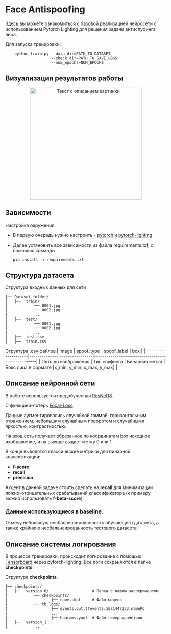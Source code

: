 # **Face Antispoofing**

Здесь вы можете ознакомиться с базовой реализацией нейросети с использованием Pytorch Lighting для решения задачи антиспуфинга лица.

Для запуска тренировки:
```
    python train.py --data_dir=PATH_TO_DATASET                    
                    --check_dir=PATH_TO_SAVE_LOGS
                    --num_epochs=NUM_EPOCHS
```

## **Визуализация результатов работы**

<div align='center'>
 <image src="test/output.jpg" height="350" alt="Текст с описанием картинки" caption="Подпись под картинкой"/>
</div> 


## **Зависимости**
Настройка окружения:
   * В первую очередь нужно настроить - [pytorch](https://pytorch.org/) и [pytorch-lighting](https://www.pytorchlightning.ai/) 

   * Далее установить все зависимости из файла requirements.txt, с помощью команды
     ```shell
     pip install -r requirements.txt
     ```

## **Структура датасета**

Структура входных данных для сети
```
├── Dataset_folder/
│   ├──  train/
│           ├── 0001.jpg
|           ├── 0002.jpg
|           ...
│   ├──  test/ 
│           ├── 0001.jpg
|           ├── 0002.jpg
|           ... 
│   ├──  test.csv
│   ├──  train.csv
```

Структура .csv файлов
| image               | spoof_type   | spoof_label    | box                                              |
|---------------------|--------------|----------------|--------------------------------------------------|
| Путь до изображения | Тип спуфинга | Бинарная метка | Бокс лица в формате [x_min, y_min, x_max, y_max] |

## **Описание нейронной сети**
В работе используется предобученная [ResNet18](https://rwightman.github.io/pytorch-image-models/models/resnet/).

С функцией-потерь [Focal-Loss](https://paperswithcode.com/method/focal-loss).

Данные аугментировались случайной гаммой, горизонтальным отражением,
небольшим случайным поворотом и случайными яркостью, контрастностью.

На вход сеть получает обрезанное по координатам box исходное ихображение,
и на выходе выдает метку 0 или 1.

В конце выводятся классические метрики дли бинарной классификации:

* **f-score**
* **recall**
* **precision**

Акцент в данной задаче стоить сделать на **recall** для минимизации ложно-отрицательных срабатываний классификатора (к примеру можно использовать **f-beta-score**).

### Данные использующиеся в baseline.
Отмечу небольшую несбаланнсированность обучающего датасета, а также крайнюю несбалансированность тестового датасета.

## **Описание системы логирования**
В процессе тренировки, происходит логирование с помощью [Tensorboard](https://pytorch-lightning.readthedocs.io/en/stable/api/pytorch_lightning.loggers.tensorboard.html) через pytorch-lighting.
Все логи сохраняются в папкe **checkpoints**.

Структура **checkpoints**.
```
├── checkpoints/
│   ├──  version_0/                   # Папка с вашим экспериментом
│           ├── checkpoints/
|                   ├── name.ckpt     # Файл модели
|           ├── tb_logs/
|                   ├── events.out.tfevents.1671447233.namePC
|                   ...
|                   ├── hparams.yaml  # Файл гиперпараметров
│   ├──  version_1
│           ...
```
